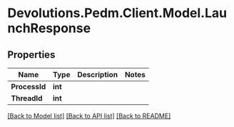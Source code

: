 # Devolutions.Pedm.Client.Model.LaunchResponse

## Properties

Name | Type | Description | Notes
------------ | ------------- | ------------- | -------------
**ProcessId** | **int** |  | 
**ThreadId** | **int** |  | 

[[Back to Model list]](../README.md#documentation-for-models) [[Back to API list]](../README.md#documentation-for-api-endpoints) [[Back to README]](../README.md)

